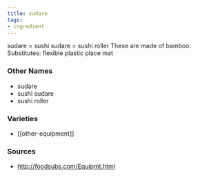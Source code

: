 ```yaml
---
title: sudare
tags:
- ingredient
---
```

sudare = sushi sudare = sushi roller These are made of bamboo. Substitutes: flexible plastic place mat

### Other Names

* sudare
* sushi sudare
* sushi roller

### Varieties

* [[other-equipment]]

### Sources
* http://foodsubs.com/Equipmt.html
